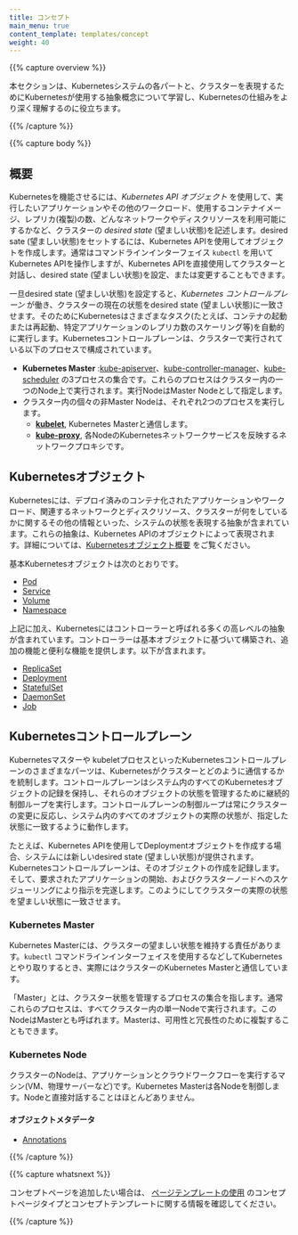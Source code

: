 ```yaml
---
title: コンセプト
main_menu: true
content_template: templates/concept
weight: 40
---
```


{{% capture overview %}}

本セクションは、Kubernetesシステムの各パートと、クラスターを表現するためにKubernetesが使用する抽象概念について学習し、Kubernetesの仕組みをより深く理解するのに役立ちます。

{{% /capture %}}

{{% capture body %}}

## 概要

Kubernetesを機能させるには、*Kubernetes API オブジェクト* を使用して、実行したいアプリケーションやその他のワークロード、使用するコンテナイメージ、レプリカ(複製)の数、どんなネットワークやディスクリソースを利用可能にするかなど、クラスターの *desired state* (望ましい状態)を記述します。desired sate (望ましい状態)をセットするには、Kubernetes APIを使用してオブジェクトを作成します。通常はコマンドラインインターフェイス `kubectl` を用いてKubernetes APIを操作しますが、Kubernetes APIを直接使用してクラスターと対話し、desired state (望ましい状態)を設定、または変更することもできます。

一旦desired state (望ましい状態)を設定すると、*Kubernetes コントロールプレーン* が働き、クラスターの現在の状態をdesired state (望ましい状態)に一致させます。そのためにKubernetesはさまざまなタスク(たとえば、コンテナの起動または再起動、特定アプリケーションのレプリカ数のスケーリング等)を自動的に実行します。Kubernetesコントロールプレーンは、クラスターで実行されている以下のプロセスで構成されています。

* **Kubernetes Master** :[kube-apiserver](/docs/admin/kube-apiserver/)、[kube-controller-manager](/docs/admin/kube-controller-manager/)、[kube-scheduler](/docs/admin/kube-scheduler/) の3プロセスの集合です。これらのプロセスはクラスター内の一つのNode上で実行されます。実行NodeはMaster Nodeとして指定します。
* クラスター内の個々の非Master Nodeは、それぞれ2つのプロセスを実行します。
  * **[kubelet](/docs/admin/kubelet/)**, Kubernetes Masterと通信します。
  * **[kube-proxy](/docs/admin/kube-proxy/)**, 各NodeのKubernetesネットワークサービスを反映するネットワークプロキシです。

## Kubernetesオブジェクト

Kubernetesには、デプロイ済みのコンテナ化されたアプリケーションやワークロード、関連するネットワークとディスクリソース、クラスターが何をしているかに関するその他の情報といった、システムの状態を表現する抽象が含まれています。これらの抽象は、Kubernetes APIのオブジェクトによって表現されます。詳細については、[Kubernetesオブジェクト概要](/docs/concepts/abstractions/overview/) をご覧ください。

基本Kubernetesオブジェクトは次のとおりです。

* [Pod](/docs/concepts/workloads/pods/pod-overview/)
* [Service](/docs/concepts/services-networking/service/)
* [Volume](/docs/concepts/storage/volumes/)
* [Namespace](/docs/concepts/overview/working-with-objects/namespaces/)

上記に加え、Kubernetesにはコントローラーと呼ばれる多くの高レベルの抽象が含まれています。コントローラーは基本オブジェクトに基づいて構築され、追加の機能と便利な機能を提供します。以下が含まれます。

* [ReplicaSet](/docs/concepts/workloads/controllers/replicaset/)
* [Deployment](/docs/concepts/workloads/controllers/deployment/)
* [StatefulSet](/docs/concepts/workloads/controllers/statefulset/)
* [DaemonSet](/docs/concepts/workloads/controllers/daemonset/)
* [Job](/docs/concepts/workloads/controllers/jobs-run-to-completion/)

## Kubernetesコントロールプレーン

Kubernetesマスターや kubeletプロセスといったKubernetesコントロールプレーンのさまざまなパーツは、Kubernetesがクラスターとどのように通信するかを統制します。コントロールプレーンはシステム内のすべてのKubernetesオブジェクトの記録を保持し、それらのオブジェクトの状態を管理するために継続的制御ループを実行します。コントロールプレーンの制御ループは常にクラスターの変更に反応し、システム内のすべてのオブジェクトの実際の状態が、指定した状態に一致するように動作します。

たとえば、Kubernetes APIを使用してDeploymentオブジェクトを作成する場合、システムには新しいdesired state (望ましい状態)が提供されます。Kubernetesコントロールプレーンは、そのオブジェクトの作成を記録します。そして、要求されたアプリケーションの開始、およびクラスターノードへのスケジューリングにより指示を完遂します。このようにしてクラスターの実際の状態を望ましい状態に一致させます。

### Kubernetes Master

Kubernetes Masterには、クラスターの望ましい状態を維持する責任があります。`kubectl` コマンドラインインターフェイスを使用するなどしてKubernetesとやり取りするとき、実際にはクラスターのKubernetes Masterと通信しています。

「Master」とは、クラスター状態を管理するプロセスの集合を指します。通常これらのプロセスは、すべてクラスター内の単一Nodeで実行されます。このNodeはMasterとも呼ばれます。Masterは、可用性と冗長性のために複製することもできます。

### Kubernetes Node

クラスターのNodeは、アプリケーションとクラウドワークフローを実行するマシン(VM、物理サーバーなど)です。Kubernetes Masterは各Nodeを制御します。Nodeと直接対話することはほとんどありません。

#### オブジェクトメタデータ


* [Annotations](/docs/concepts/overview/working-with-objects/annotations/)

{{% /capture %}}

{{% capture whatsnext %}}

コンセプトページを追加したい場合は、
[ページテンプレートの使用](/docs/home/contribute/page-templates/)
のコンセプトページタイプとコンセプトテンプレートに関する情報を確認してください。

{{% /capture %}}

